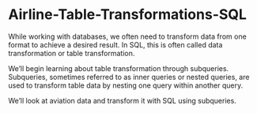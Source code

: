 # Airline-Table-Transformations-SQL

While working with databases, we often need to transform data from one format to achieve a desired result. In SQL, this is often called data transformation or table transformation.

We’ll begin learning about table transformation through subqueries. Subqueries, sometimes referred to as inner queries or nested queries, are used to transform table data by nesting one query within another query.

We’ll look at aviation data and transform it with SQL using subqueries.
